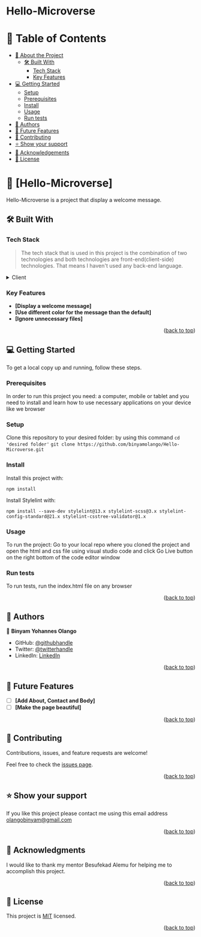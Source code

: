# Hello-Microverse

# 📗 Table of Contents

- [📖 About the Project](#about-project)
  - [🛠 Built With](#built-with)
    - [Tech Stack](#tech-stack)
    - [Key Features](#key-features)
- [💻 Getting Started](#getting-started)
  - [Setup](#setup)
  - [Prerequisites](#prerequisites)
  - [Install](#install)
  - [Usage](#usage)
  - [Run tests](#run-tests)
- [👥 Authors](#authors)
- [🔭 Future Features](#future-features)
- [🤝 Contributing](#contributing)
- [⭐️ Show your support](#support)
- [🙏 Acknowledgements](#acknowledgements)
- [📝 License](#license)

# 📖 [Hello-Microverse] <a name="about-project"></a>

Hello-Microverse is a project that display a welcome message.

## 🛠 Built With <a name="built-with"></a>

### Tech Stack <a name="tech-stack"></a>

> The tech stack that is used in this project is the combination of two technologies and both technologies are front-end(client-side) technologies. That means I haven't used any back-end language.

<details>
  <summary>Client</summary>
  <ul>
    <li><a href="https://html.com/">HTML</a></li>
  </ul>
  <ul>
    <li><a href="https://www.w3.org/Style/CSS/Overview.en.html">CSS</a></li>
  </ul>
</details>

<!-- <details>
  <summary>Server</summary>
  <ul>
    <li><a href="#">Local</a></li>
  </ul>
</details>

<details>
<summary>Database</summary>
  <ul>
    <li><a href="#">Local</a></li>
  </ul>
</details> -->

<!-- Features -->

### Key Features <a name="key-features"></a>

- **[Display a welcome message]**
- **[Use different color for the message than the default]**
- **[Ignore unnecessary files]**

<p align="right">(<a href="#readme-top">back to top</a>)</p>

<!-- LIVE DEMO -->

<!-- ## 🚀 Live Demo <a name="live-demo"></a> -->

<!-- > Add a link to your deployed project. -->

<!-- - [Live Demo Link](https://google.com) -->

<!-- <p align="right">(<a href="#readme-top">back to top</a>)</p> -->

<!-- GETTING STARTED -->

## 💻 Getting Started <a name="getting-started"></a>

<!-- > Describe how a new developer could make use of your project. -->

To get a local copy up and running, follow these steps.

### Prerequisites

In order to run this project you need: a computer, mobile or tablet and you need to install and learn how to use necessary applications on your device like we browser

<!--
Example command:

```sh
 gem install rails
```
 -->

### Setup

Clone this repository to your desired folder: by using this command
`cd 'desired folder'`
`git clone https://github.com/binyamolango/Hello-Microverse.git`

<!--
Example commands:

```sh
  cd my-folder
  git clone git@github.com:myaccount/my-project.git
```
--->

### Install

Install this project with: 

`npm install`

Install Stylelint with:

`npm install --save-dev stylelint@13.x stylelint-scss@3.x stylelint-config-standard@21.x stylelint-csstree-validator@1.x`

<!--
Example command:

```sh
  cd my-project
  gem install
```
--->

### Usage

To run the project: Go to your local repo where you cloned the project and open the html and css file using visual studio code and click Go Live button on the right bottom of the code editor window 

<!--
Example command:

```sh
  rails server
```
--->

### Run tests

To run tests, run the index.html file on any browser

<!--
Example command:

```sh
  bin/rails test test/models/article_test.rb
```
--->

<!-- ### Deployment

You can deploy this project using: -->

<!--
Example:

```sh

```
 -->

<p align="right">(<a href="#readme-top">back to top</a>)</p>

## 👥 Authors <a name="authors"></a>

👤 **Binyam Yohannes Olango**

- GitHub: [@githubhandle](https://github.com/binyamolango)
- Twitter: [@twitterhandle](https://twitter.com/BinyamOlango)
- LinkedIn: [LinkedIn](https://www.linkedin.com/in/binyam-y-olango-44869b268/)

<p align="right">(<a href="#readme-top">back to top</a>)</p>

<!-- FUTURE FEATURES -->

## 🔭 Future Features <a name="future-features"></a>

<!-- > Describe 1 - 3 features you will add to the project. -->

- [ ] **[Add About, Contact and Body]**
- [ ] **[Make the page beautiful]**

<p align="right">(<a href="#readme-top">back to top</a>)</p>

<!-- CONTRIBUTING -->

## 🤝 Contributing <a name="contributing"></a>

Contributions, issues, and feature requests are welcome!

Feel free to check the [issues page](../../issues/).

<p align="right">(<a href="#readme-top">back to top</a>)</p>

<!-- SUPPORT -->

## ⭐️ Show your support <a name="support"></a>

<!-- > Write a message to encourage readers to support your project -->

If you like this project please contact me using this email address olangobinyam@gmail.com

<p align="right">(<a href="#readme-top">back to top</a>)</p>

<!-- ACKNOWLEDGEMENTS -->

## 🙏 Acknowledgments <a name="acknowledgements"></a>

<!-- > Give credit to everyone who inspired your codebase. -->

I would like to thank my mentor Besufekad Alemu for helping me to accomplish this project.

<p align="right">(<a href="#readme-top">back to top</a>)</p>

<!-- FAQ (optional) -->

<!-- ## ❓ FAQ (OPTIONAL) <a name="faq"></a>

> Add at least 2 questions new developers would ask when they decide to use your project.

- **[Question_1]**

  - [Answer_1]

- **[Question_2]**

  - [Answer_2]

<p align="right">(<a href="#readme-top">back to top</a>)</p> -->

<!-- LICENSE -->

## 📝 License <a name="license"></a>

This project is [MIT](./LICENSE) licensed.

<!-- _NOTE: we recommend using the [MIT license](https://choosealicense.com/licenses/mit/) - you can set it up quickly by [using templates available on GitHub](https://docs.github.com/en/communities/setting-up-your-project-for-healthy-contributions/adding-a-license-to-a-repository). You can also use [any other license](https://choosealicense.com/licenses/) if you wish._ -->

<p align="right">(<a href="#readme-top">back to top</a>)</p>